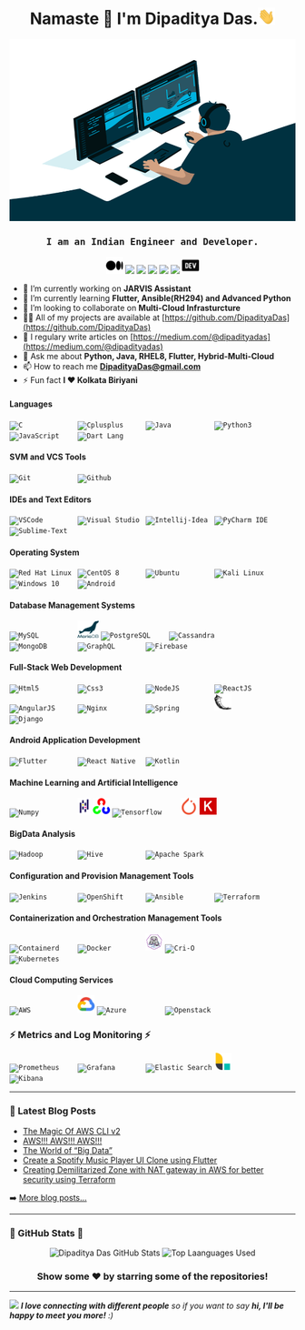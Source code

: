 <h1 align="center">Namaste 🙏 I'm Dipaditya Das.<img src="https://github.com/DipadityaDas/DipadityaDas/raw/master/img/wave.gif" width="6%"></h1>
<p align="center"><img alt="GIF" src="https://github.com/DipadityaDas/DipadityaDas/raw/master/img/code.gif" width="600" height="320"/></p>
<h3 align="center"><samp>I am an Indian Engineer and Developer.</samp></h3>

<div align="center">

[<img src="https://github.com/DipadityaDas/DipadityaDas/raw/master/img/medium.svg" width=30>](https://dipadityadas.medium.com/)
[<img src="https://img.icons8.com/fluent/100/000000/twitter.svg" width="30"/>](https://twitter.com/dipadityadas)
[<img src="https://img.icons8.com/fluent/100/000000/linkedin.svg" width="30"/>](https://linkedin.com/in/DipadityaDas)
[<img src="https://img.icons8.com/fluent/100/000000/facebook-new.svg" width="30"/>](https://www.facebook.com/dipaditya.das)
[<img src="https://img.icons8.com/fluent/100/000000/instagram-new.svg" width="30"/>](https://instagram.com/dipaditya_das/)
[<img src="https://img.icons8.com/fluent/100/000000/gmail--v2.svg" width="30"/>](mailto:DipadityaDas@gmail.com)
[<img src="https://github.com/DipadityaDas/DipadityaDas/raw/master/img/devto.svg" width=30>](https://dev.to/dipadityadas)

</div>

- 🔭 I’m currently working on **JARVIS Assistant**
- 🌱 I’m currently learning **Flutter, Ansible(RH294) and Advanced Python**
- 👯 I’m looking to collaborate on **Multi-Cloud Infrasturcture**
- 👨‍💻 All of my projects are available at [https://github.com/DipadityaDas](https://github.com/DipadityaDas)
- 📝 I regulary write articles on [https://medium.com/@dipadityadas](https://medium.com/@dipadityadas)
- 💬 Ask me about **Python, Java, RHEL8, Flutter, Hybrid-Multi-Cloud**
- 📫 How to reach me **DipadityaDas@gmail.com**
- ⚡ Fun fact **I ❤ Kolkata Biriyani**

#### Languages

<code><img height="30" alt="C             " src="https://img.icons8.com/color/100/000000/c-programming.svg"                 /></code>
<code><img height="30" alt="Cplusplus     " src="https://img.icons8.com/color/100/000000/c-plus-plus-logo.svg"              /></code>
<code><img height="30" alt="Java          " src="https://img.icons8.com/color/100/000000/java-coffee-cup-logo.svg"          /></code>
<code><img height="30" alt="Python3       " src="https://img.icons8.com/color/100/000000/python.svg"                        /></code>
<code><img height="30" alt="JavaScript    " src="https://img.icons8.com/color/100/000000/javascript.svg"                    /></code>
<code><img height="30" alt="Dart Lang     " src="https://img.icons8.com/color/100/000000/dart.svg"                          /></code>

#### SVM and VCS Tools

<code><img height="30" alt="Git           " src="https://img.icons8.com/color/100/000000/git.svg"                           /></code>
<code><img height="30" alt="Github        " src="https://img.icons8.com/fluent/100/000000/github.svg"                       /></code>

#### IDEs and Text Editors

<code><img height="30" alt="VSCode        " src="https://img.icons8.com/fluent/100/000000/visual-studio-code-2019.svg"      /></code>
<code><img height="30" alt="Visual Studio " src="https://img.icons8.com/fluent/100/000000/visual-studio-2019.svg"           /></code>
<code><img height="30" alt="Intellij-Idea " src="https://img.icons8.com/color/100/000000/intellij-idea.svg"                 /></code>
<code><img height="30" alt="PyCharm IDE   " src="https://img.icons8.com/color/108/000000/pycharm.svg"                       /></code>
<code><img height="30" alt="Sublime-Text  " src="https://img.icons8.com/fluent/100/000000/sublime-text.svg"                 /></code>

#### Operating System

<code><img height="30" alt="Red Hat Linux " src="https://www.vectorlogo.zone/logos/redhat/redhat-icon.svg"                  /></code>
<code><img height="30" alt="CentOS 8      " src="https://img.icons8.com/color/100/000000/centos.png"                        /></code>
<code><img height="30" alt="Ubuntu        " src="https://img.icons8.com/color/100/000000/ubuntu--v1.png"                    /></code>
<code><img height="30" alt="Kali Linux    " src="https://img.icons8.com/color/100/000000/kali-linux.svg"                    /></code>
<code><img height="30" alt="Windows 10    " src="https://img.icons8.com/fluent/100/000000/windows-10.svg"                   /></code>
<code><img height="30" alt="Android       " src="https://img.icons8.com/fluent/100/000000/android-os.svg"                   /></code>

#### Database Management Systems

<code><img height="30" alt="MySQL         " src="https://www.vectorlogo.zone/logos/mysql/mysql-icon.svg"                      /></code>
<code><img height="30" alt="MariaDB       " src="https://github.com/DipadityaDas/DipadityaDas/raw/master/img/mariadb.svg"     /></code>
<code><img height="30" alt="PostgreSQL    " src="https://www.vectorlogo.zone/logos/postgresql/postgresql-icon.svg"            /></code>
<code><img height="30" alt="Cassandra     " src="https://www.vectorlogo.zone/logos/apache_cassandra/apache_cassandra-icon.svg"/></code>
<code><img height="30" alt="MongoDB       " src="https://img.icons8.com/color/100/000000/mongodb.svg"                         /></code>
<code><img height="30" alt="GraphQL       " src="https://img.icons8.com/color/100/000000/graphql.svg"                         /></code>
<code><img height="30" alt="Firebase      " src="https://img.icons8.com/color/100/000000/firebase.svg"                        /></code>

#### Full-Stack Web Development

<code><img height="30" alt="Html5         " src="https://img.icons8.com/color/100/000000/html-5.svg"                        /></code>
<code><img height="30" alt="Css3          " src="https://img.icons8.com/color/100/000000/css3.svg"                          /></code>
<code><img height="30" alt="NodeJS        " src="https://img.icons8.com/color/100/000000/nodejs.svg"                        /></code>
<code><img height="30" alt="ReactJS       " src="https://img.icons8.com/color/100/000000/react-native.svg"                  /></code>
<code><img height="30" alt="AngularJS     " src="https://img.icons8.com/color/100/000000/angularjs.svg"                     /></code>
<code><img height="30" alt="Nginx         " src="https://img.icons8.com/color/100/000000/nginx.svg"                         /></code>
<code><img height="30" alt="Spring        " src="https://img.icons8.com/color/100/000000/spring-logo.svg"                   /></code>
<code><img height="30" alt="Flask         " src="https://github.com/DipadityaDas/DipadityaDas/raw/master/img/flask.svg"     /></code>
<code><img height="30" alt="Django        " src="https://img.icons8.com/color/100/000000/django.svg"                        /></code>

#### Android Application Development

<code><img height="30" alt="Flutter       " src="https://www.vectorlogo.zone/logos/flutterio/flutterio-icon.svg"            /></code>
<code><img height="30" alt="React Native  " src="https://img.icons8.com/color/100/000000/react-native.svg"                  /></code>
<code><img height="30" alt="Kotlin        " src="https://img.icons8.com/color/100/000000/kotlin.svg"                        /></code>

#### Machine Learning and Artificial Intelligence

<code><img height="30" alt="Numpy         " src="https://numpy.org/images/logos/numpy.svg"                                  /></code>
<code><img height="30" alt="Pandas        " src="https://github.com/DipadityaDas/DipadityaDas/raw/master/img/Pandas.svg"    /></code>
<code><img height="30" alt="OpenCV        " src="https://github.com/DipadityaDas/DipadityaDas/raw/master/img/opencv.svg"    /></code>
<code><img height="30" alt="Tensorflow    " src="https://img.icons8.com/color/100/000000/tensorflow.svg"                    /></code>
<code><img height="30" alt="Pytorch       " src="https://github.com/DipadityaDas/DipadityaDas/raw/master/img/pytorch.svg"   /></code>
<code><img height="30" alt="Keras         " src="https://github.com/DipadityaDas/DipadityaDas/raw/master/img/keras.svg"     /></code>

#### BigData Analysis

<code><img height="30" alt="Hadoop        " src="https://img.icons8.com/color/100/000000/hadoop-distributed-file-system.svg"/></code>
<code><img height="30" alt="Hive          " src="https://www.vectorlogo.zone/logos/apache_hive/apache_hive-icon.svg"        /></code>
<code><img height="30" alt="Apache Spark  " src="https://www.vectorlogo.zone/logos/apache_spark/apache_spark-icon.svg"      /></code>

#### Configuration and Provision Management Tools

<code><img height="30" alt="Jenkins       " src="https://img.icons8.com/color/100/000000/jenkins.svg"                       /></code>
<code><img height="30" alt="OpenShift     " src="https://www.vectorlogo.zone/logos/openshift/openshift-icon.svg"            /></code>
<code><img height="30" alt="Ansible       " src="https://www.vectorlogo.zone/logos/ansible/ansible-icon.svg"                /></code>
<code><img height="30" alt="Terraform     " src="https://www.vectorlogo.zone/logos/terraformio/terraformio-icon.svg"        /></code>

#### Containerization and Orchestration Management Tools

<code><img height="30" alt="Containerd    " src="https://www.vectorlogo.zone/logos/containerdio/containerdio-icon.svg"      /></code>
<code><img height="30" alt="Docker        " src="https://img.icons8.com/color/100/000000/docker.svg"                        /></code>
<code><img height="30" alt="Podman        " src="https://github.com/DipadityaDas/DipadityaDas/raw/master/img/podman.svg"    /></code>
<code><img height="30" alt="Cri-O         " src="https://www.vectorlogo.zone/logos/cri-oio/cri-oio-icon.svg"                /></code>
<code><img height="30" alt="Kubernetes    " src="https://img.icons8.com/color/100/000000/kubernetes.svg"                    /></code>

#### Cloud Computing Services

<code><img height="30" alt="AWS           " src="https://img.icons8.com/color/100/000000/amazon-web-services.svg"           /></code>
<code><img height="30" alt="Google Cloud  " src="https://github.com/DipadityaDas/DipadityaDas/raw/master/img/gcp.svg"       /></code>
<code><img height="30" alt="Azure         " src="https://img.icons8.com/color/100/000000/azure-1.svg"                       /></code>
<code><img height="30" alt="Openstack     " src="https://img.icons8.com/color/100/000000/openstack.svg"                     /></code>

### ⚡ Metrics and Log Monitoring ⚡

<code><img height="30" alt="Prometheus    " src="https://www.vectorlogo.zone/logos/prometheusio/prometheusio-icon.svg"      /></code>
<code><img height="30" alt="Grafana       " src="https://www.vectorlogo.zone/logos/grafana/grafana-icon.svg"                /></code>
<code><img height="30" alt="Elastic Search" src="https://img.icons8.com/color/100/000000/elasticsearch.svg"                 /></code>
<code><img height="30" alt="Logstash      " src="https://github.com/DipadityaDas/DipadityaDas/raw/master/img/logstash.svg"  /></code>
<code><img height="30" alt="Kibana        " src="https://img.icons8.com/color/100/000000/kibana.svg"                        /></code>

---

### 📕 Latest Blog Posts

<!-- BLOG-POST-LIST:START -->
- [The Magic Of AWS CLI v2](https://medium.com/@dipadityadas/the-magic-of-aws-cli-v2-2b51df40c522?source=rss-78dbd39bd990------2)
- [AWS!!! AWS!!! AWS!!!](https://medium.com/@dipadityadas/aws-aws-aws-8b5396a7730c?source=rss-78dbd39bd990------2)
- [The World of “Big Data”](https://medium.com/@dipadityadas/the-world-of-big-data-e738fe725c93?source=rss-78dbd39bd990------2)
- [Create a Spotify Music Player UI Clone using Flutter](https://medium.com/@dipadityadas/create-a-spotify-music-player-ui-clone-using-flutter-46a6e4633e69?source=rss-78dbd39bd990------2)
- [Creating Demilitarized Zone with NAT gateway in AWS for better security using Terraform](https://medium.com/@dipadityadas/creating-demilitarized-zone-with-nat-gateway-in-aws-for-better-security-using-terraform-5b78df29849?source=rss-78dbd39bd990------2)
<!-- BLOG-POST-LIST:END -->

➡️ [More blog posts...](https://dipadityadas.medium.com/)

---

### 🚀 GitHub Stats 🚀

<div align="center">
<img alt="Dipaditya Das GitHub Stats" src="https://github-readme-stats-5i0uvjfd7.vercel.app/api?username=dipadityadas&theme=algolia&hide=prs&show_icons=true&hide_border=true&include_all_commits=true&cache_seconds=60&text_color=a9fef7&icon_color=f8d847"/>
<img alt="Top Laanguages Used" src="https://github-readme-stats.dipadityadas.vercel.app/api/top-langs/?username=dipadityadas&layout=compact&theme=algolia&hide_border=true&cache_seconds=1800&langs_count=8">
</div>
<div align="center">

### Show some ❤️ by starring some of the repositories!

</div>

---

<img src="https://media.giphy.com/media/LnQjpWaON8nhr21vNW/giphy.gif" width="60"> <em><b>I love connecting with different people</b> so if you want to say <b>hi, I'll be happy to meet you more!</b> :)</em>
